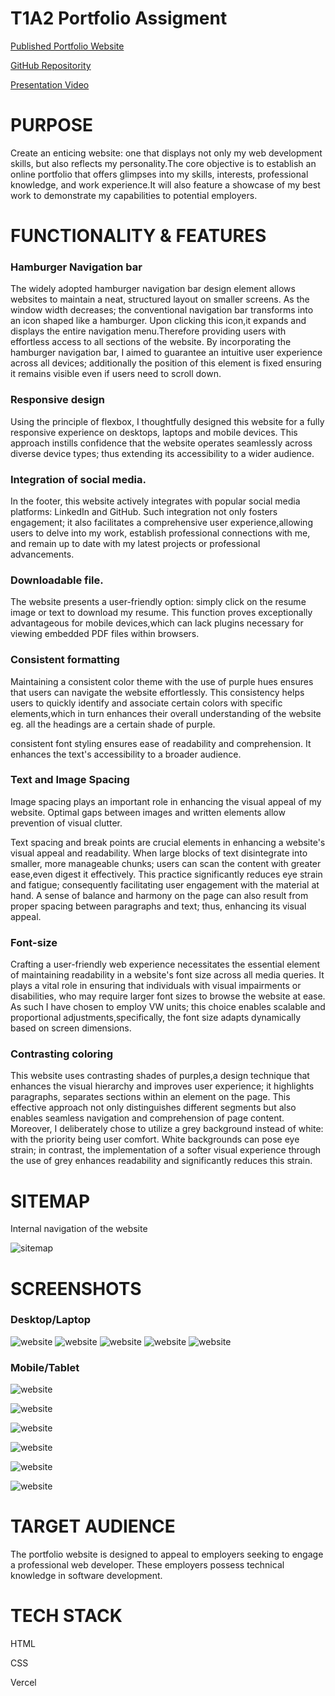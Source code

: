 # T1A2 Portfolio Assigment
 
[Published Portfolio Website](https://website-portfolio-flax-kappa.vercel.app/?fbclid=IwAR3e1ND-44C76Af5vvEAG6DWgpaSnvpRcDbe-I7eM8gIIWpFqUQWHal9TT4)

[GitHub Repositority](https://github.com/alicetra/Website-Portfolio)

[Presentation Video](https://www.youtube.com/watch?v=LqbPjXm5obk)



# PURPOSE
Create an enticing website: one that displays not only my web development skills, but also reflects my personality.The core objective is to establish an online portfolio that offers glimpses into my skills, interests, professional knowledge, and work experience.It will also feature a showcase of my best work to demonstrate my capabilities to potential employers.

# FUNCTIONALITY & FEATURES

### Hamburger Navigation bar
The widely adopted hamburger navigation bar design element allows websites to maintain a neat, structured layout on smaller screens. As the window width decreases; the conventional navigation bar transforms into an icon shaped like a hamburger. Upon clicking this icon,it expands and displays the entire navigation menu.Therefore providing users with effortless access to all sections of the website.
By incorporating the hamburger navigation bar, I aimed to guarantee an intuitive user experience across all devices; additionally the position of this element is fixed ensuring it remains visible even if users need to scroll down.

### Responsive design 
Using the principle of flexbox, I thoughtfully designed this website for a fully responsive experience on desktops, laptops and mobile devices. This approach instills confidence that the website operates seamlessly across diverse device types; thus extending its accessibility to a wider audience.

### Integration of social media.
In the footer, this website actively integrates with popular social media platforms: LinkedIn and GitHub. Such integration not only fosters engagement; it also facilitates a comprehensive user experience,allowing users to delve into my work, establish professional connections with me, and remain up to date with my latest projects or professional advancements.

### Downloadable file.
The website presents a user-friendly option: simply click on the resume image or text to download my resume. This function proves exceptionally advantageous for mobile devices,which can lack plugins necessary for viewing embedded PDF files within browsers. 

### Consistent formatting 
Maintaining a consistent color theme with the use of purple hues ensures that users can navigate the website effortlessly. This consistency helps users to quickly identify and associate certain colors with specific elements,which in turn enhances their overall understanding of the website eg. all the headings are a certain shade of purple. 

consistent font styling ensures ease of readability and comprehension. It enhances the text's accessibility to a broader audience.

### Text and Image Spacing 
Image spacing plays an important role in enhancing the visual appeal of my website. Optimal gaps between images and written elements allow prevention of visual clutter.

Text spacing and break points  are crucial elements in enhancing a website's visual appeal and readability. When large blocks of text disintegrate into smaller, more manageable chunks; users can scan the content with greater ease,even digest it effectively. This practice significantly reduces eye strain and fatigue; consequently facilitating user engagement with the material at hand. A sense of balance and harmony on the page can also result from proper spacing between paragraphs and text; thus, enhancing its visual appeal.

### Font-size
Crafting a user-friendly web experience necessitates the essential element of maintaining readability in a website's font size across all media queries. It plays a vital role in ensuring that individuals with visual impairments or disabilities, who may require larger font sizes to browse the website at ease. As such I have chosen to employ VW units; this choice enables scalable and proportional adjustments,specifically, the font size adapts dynamically based on screen dimensions. 

### Contrasting coloring
This website uses contrasting shades of purples,a design technique that enhances the visual hierarchy and improves user experience; it highlights paragraphs, separates sections within an element on the page. 
This effective approach not only distinguishes different segments but also enables seamless navigation and comprehension of page content. 
Moreover, I deliberately chose to utilize a grey background instead of white: with the priority being user comfort. White backgrounds can pose eye strain; in contrast, the implementation of a softer visual experience through the use of grey enhances readability and significantly reduces this strain.

# SITEMAP
Internal navigation of the website 

![sitemap](./docs/SITEMAP.PNG)

# SCREENSHOTS
### Desktop/Laptop
![website](./docs/indexfull.png)
![website](./docs/aboutfull.png)
![website](./docs/projectfull.png)
![website](./docs/blogfull.png)
![website](./docs/blogpostfull.png)

### Mobile/Tablet
![website](./docs/index.png)

![website](./docs/about.png)

![website](./docs/projectstablet.png)

![website](./docs/project.png)

![website](./docs/blog.png)

![website](./docs/blogpost.png)


# TARGET AUDIENCE
The portfolio website is designed to appeal to employers seeking to engage a professional web developer. These employers possess technical knowledge in software development.

# TECH STACK
HTML

CSS

Vercel


